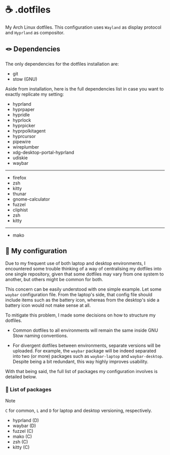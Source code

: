 # ☕ .dotfiles

My Arch Linux dotfiles. This configuration uses `Wayland` as display protocol and `Hyprland` as compositor.

## 🪢 Dependencies

The only dependencies for the dotfiles installation are:

- git
- stow (GNU)

Aside from installation, here is the full dependencies list in case you want to exactly replicate my setting:

- hyprland
- hyprpaper
- hypridle
- hyprlock
- hyprpicker
- hyprpolkitagent
- hyprcursor
- pipewire
- wireplumber
- xdg-desktop-portal-hyprland
- udiskie
- waybar

***

- firefox
- zsh
- kitty
- thunar
- gnome-calculator
- fuzzel
- cliphist
- zsh
- kitty

***

- mako

## 📌 My configuration

Due to my frequent use of both laptop and desktop environments, I encountered some trouble thinking of a way of centralising my dotfiles into one single repository, given that some dotfiles may vary from one system to another, but others might be common for both.

This concern can be easily understood with one simple example. Let some `waybar` configuration file. From the laptop's side, that config file should include items such as the battery icon, whereas from the desktop's side a battery icon would not make sense at all.

To mitigate this problem, I made some decisions on how to structure my dotfiles.

- Common dotfiles to all environments will remain the same inside GNU Stow naming conventions.

- For divergent dotfiles between environments, separate versions will be uploaded. For example, the `waybar` package will be indeed separated into two (or more) packages such as `waybar-laptop` and `waybar-desktop`. Despite being a bit redundant, this way highly improves usability.

With that being said, the full list of packages my configuration involves is detailed below.

### 🎳 List of packages

> [!NOTE]
> `C` for common, `L` and `D` for laptop and desktop versioning, respectively.

- hyprland (D)
- waybar (D)
- fuzzel (C)
- mako (C)
- zsh (C)
- kitty (C)
